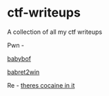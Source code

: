 # ctf-writeups
A collection of all my ctf writeups


Pwn - 

[babybof](/babybof.md) 

[babret2win](/babybofret2win.md)

Re - 
[theres cocaine in it](/cocaine.md)

